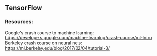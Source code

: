 ## TensorFlow

### Resources:
Google's crash course to machine learning: https://developers.google.com/machine-learning/crash-course/ml-intro 
Berkeley crash course on neural nets: https://ml.berkeley.edu/blog/2017/02/04/tutorial-3/
